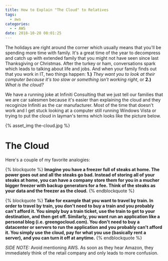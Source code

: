 ```yaml
---
title: How to Explain "The Cloud" to Relatives
tags:
  - aws
categories:
  - - AWS
date: 2018-10-28 08:01:25
---
```


The holidays are right around the corner which usually means that you'll be spending more time with family. It's a great time of the year to decompress and catch up with extended family that you might not have seen since last Thanksgiving or Christmas. After the turkey or ham, conversations spark which leads to talking about life and jobs. And when your family finds out that you work in IT, two things happen: **1.)** *They want you to look at their computer because it's too slow or something isn't working right*, or **2.)** *What is the cloud?*

We have a running joke at Infiniti Consulting that we just tell our families that we are car salesmen because it's easier than explaining the cloud and they recoginize Infiniti as the car manufacturer. Most of the time that doesn't work and I get stuck looking at a computer still running Windows Vista or trying to put the cloud in layman's terms which looks like the picture below.

{% asset_img the-cloud.jpg %}

# The Cloud

Here's a couple of my favorite analogies:

{% blockquote %}
**Imagine you have a freezer full of steaks at home. The power goes out and all the steaks go bad. Instead of storing all of your steaks at home, you can have a company store them for you in a mucher bigger freezer with backup generators for a fee. Think of the steaks as your data and the freezer as the cloud.**
{% endblockquote %}

{% blockquote %}
**Take for example that you want to travel by train. In order to travel by train, you don't need to buy a train and you probably can't afford it. You simply buy a train ticket, use the train to get to your destination, and then get off. Similarly, you want run an application like a personal blog (i.e. greengocloud.com). You don't need to buy a datacenter or servers to run the application and you probably can't afford it. You simply use the cloud, pay for what you use (basically rent a server), and you can turn it off at anytime.** 
{% endblockquote %}

*SIDE NOTE:* Avoid mentioning AWS. As soon as they hear Amazon, they immediately think of the retail company and only leads to more confusion.
